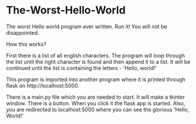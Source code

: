 # The-Worst-Hello-World
The worst Hello world program ever written. Run it! You will not be disappointed.

How this works?

First there is a list of all english characters. The program will loop through the list until the right character is found and then append it to a list. It will be continued until the list is containing the letters - 'Hello, world!'

This program is imported into another program where it is printed through flask on http://localhost:5000.

There is a main.py file which you are needed to start. It will make a tkinter window. There is a button. When you click it the flask app is started. Also, you are redirected to localhost:5000 where you can see the  glorious 'Hello, World!'
